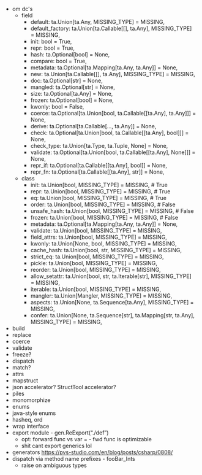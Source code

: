 - om dc's
  - field
    - default: ta.Union[ta.Any, MISSING_TYPE] = MISSING,
    - default_factory: ta.Union[ta.Callable[[], ta.Any], MISSING_TYPE] = MISSING,
    - init: bool = True,
    - repr: bool = True,
    - hash: ta.Optional[bool] = None,
    - compare: bool = True,
    - metadata: ta.Optional[ta.Mapping[ta.Any, ta.Any]] = None,
    - new: ta.Union[ta.Callable[[], ta.Any], MISSING_TYPE] = MISSING,
    - doc: ta.Optional[str] = None,
    - mangled: ta.Optional[str] = None,
    - size: ta.Optional[ta.Any] = None,
    - frozen: ta.Optional[bool] = None,
    - kwonly: bool = False,
    - coerce: ta.Optional[ta.Union[bool, ta.Callable[[ta.Any], ta.Any]]] = None,
    - derive: ta.Optional[ta.Callable[..., ta.Any]] = None,
    - check: ta.Optional[ta.Union[bool, ta.Callable[[ta.Any], bool]]] = None,
    - check_type: ta.Union[ta.Type, ta.Tuple, None] = None,
    - validate: ta.Optional[ta.Union[bool, ta.Callable[[ta.Any], None]]] = None,
    - repr_if: ta.Optional[ta.Callable[[ta.Any], bool]] = None,
    - repr_fn: ta.Optional[ta.Callable[[ta.Any], str]] = None,
  - class
    - init: ta.Union[bool, MISSING_TYPE] = MISSING,  # True
    - repr: ta.Union[bool, MISSING_TYPE] = MISSING,  # True
    - eq: ta.Union[bool, MISSING_TYPE] = MISSING,  # True
    - order: ta.Union[bool, MISSING_TYPE] = MISSING,  # False
    - unsafe_hash: ta.Union[bool, MISSING_TYPE] = MISSING,  # False
    - frozen: ta.Union[bool, MISSING_TYPE] = MISSING,  # False
    - metadata: ta.Optional[ta.Mapping[ta.Any, ta.Any]] = None,
    - validate: ta.Union[bool, MISSING_TYPE] = MISSING,
    - field_attrs: ta.Union[bool, MISSING_TYPE] = MISSING,
    - kwonly: ta.Union[None, bool, MISSING_TYPE] = MISSING,
    - cache_hash: ta.Union[bool, str, MISSING_TYPE] = MISSING,
    - strict_eq: ta.Union[bool, MISSING_TYPE] = MISSING,
    - pickle: ta.Union[bool, MISSING_TYPE] = MISSING,
    - reorder: ta.Union[bool, MISSING_TYPE] = MISSING,
    - allow_setattr: ta.Union[bool, str, ta.Iterable[str], MISSING_TYPE] = MISSING,
    - iterable: ta.Union[bool, MISSING_TYPE] = MISSING,
    - mangler: ta.Union[Mangler, MISSING_TYPE] = MISSING,
    - aspects: ta.Union[None, ta.Sequence[ta.Any], MISSING_TYPE] = MISSING,
    - confer: ta.Union[None, ta.Sequence[str], ta.Mapping[str, ta.Any], MISSING_TYPE] = MISSING,
- build
- replace
- coerce
- validate
- freeze?
- dispatch
- match?
- attrs
- mapstruct
- json accelerator? StructTool accelerator?
- piles
- monomorphize
- enums
- java-style enums
- hasheq, ord
- wrap interface
- export module - gen.ReExport(“./def”)
  - opt: forward func vs var = - fwd func is optimizable
  - shit cant export generics lol
- generators https://pvs-studio.com/en/blog/posts/csharp/0808/
- dispatch via method name prefixes - fooBar_Ints
  - raise on ambiguous types
